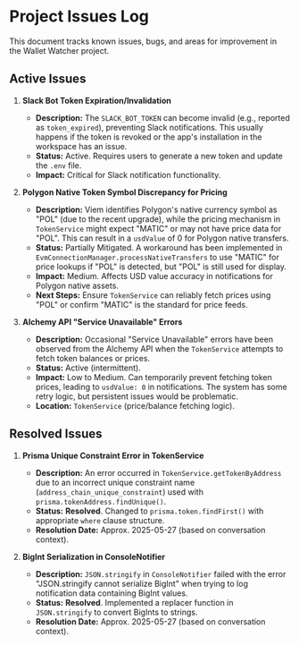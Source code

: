 # Project Issues Log

This document tracks known issues, bugs, and areas for improvement in the Wallet Watcher project.

## Active Issues

1.  **Slack Bot Token Expiration/Invalidation**
    *   **Description:** The `SLACK_BOT_TOKEN` can become invalid (e.g., reported as `token_expired`), preventing Slack notifications. This usually happens if the token is revoked or the app's installation in the workspace has an issue.
    *   **Status:** Active. Requires users to generate a new token and update the `.env` file.
    *   **Impact:** Critical for Slack notification functionality.

2.  **Polygon Native Token Symbol Discrepancy for Pricing**
    *   **Description:** Viem identifies Polygon's native currency symbol as "POL" (due to the recent upgrade), while the pricing mechanism in `TokenService` might expect "MATIC" or may not have price data for "POL". This can result in a `usdValue` of 0 for Polygon native transfers.
    *   **Status:** Partially Mitigated. A workaround has been implemented in `EvmConnectionManager.processNativeTransfers` to use "MATIC" for price lookups if "POL" is detected, but "POL" is still used for display.
    *   **Impact:** Medium. Affects USD value accuracy in notifications for Polygon native assets.
    *   **Next Steps:** Ensure `TokenService` can reliably fetch prices using "POL" or confirm "MATIC" is the standard for price feeds.

3.  **Alchemy API "Service Unavailable" Errors**
    *   **Description:** Occasional "Service Unavailable" errors have been observed from the Alchemy API when the `TokenService` attempts to fetch token balances or prices.
    *   **Status:** Active (intermittent).
    *   **Impact:** Low to Medium. Can temporarily prevent fetching token prices, leading to `usdValue: 0` in notifications. The system has some retry logic, but persistent issues would be problematic.
    *   **Location:** `TokenService` (price/balance fetching logic).

## Resolved Issues

1.  **Prisma Unique Constraint Error in TokenService**
    *   **Description:** An error occurred in `TokenService.getTokenByAddress` due to an incorrect unique constraint name (`address_chain_unique_constraint`) used with `prisma.tokenAddress.findUnique()`.
    *   **Status:** **Resolved**. Changed to `prisma.token.findFirst()` with appropriate `where` clause structure.
    *   **Resolution Date:** Approx. 2025-05-27 (based on conversation context).

2.  **BigInt Serialization in ConsoleNotifier**
    *   **Description:** `JSON.stringify` in `ConsoleNotifier` failed with the error "JSON.stringify cannot serialize BigInt" when trying to log notification data containing BigInt values.
    *   **Status:** **Resolved**. Implemented a replacer function in `JSON.stringify` to convert BigInts to strings.
    *   **Resolution Date:** Approx. 2025-05-27 (based on conversation context). 